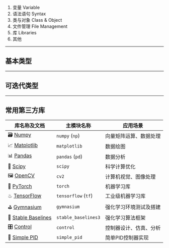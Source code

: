 
1. 变量 Variable
2. 语法语句 Syntax
3. 类与对象 Class & Object
4. 文件管理 File Management
5. 库 Libraries
6. 其他



---
## 基本类型 



---
## 可迭代类型



---
## 常用第三方库

| 库名称及文档                                                                       | 主模块名称               | 应用场景        |
| ---------------------------------------------------------------------------- | ------------------- | ----------- |
| 🗃 [Numpy](https://numpy.org/doc/stable/user/index.html#user)                | `numpy` (`np`)      | 向量矩阵运算、数据处理 |
| 📈 [Matplotlib](https://matplotlib.org/stable/index.html)                    | `matplotlib`        | 数据绘图        |
| 📊 [Pandas](https://pandas.pydata.org/docs/user_guide/index.html#user-guide) | `pandas` (`pd`)     | 数据分析        |
| 🎰 [Scipy](https://docs.scipy.org/doc/scipy/reference/index.html#scipy-api)  | `scipy`             | 科学计算优化      |
| 🖼 [OpenCV](https://docs.opencv.org/4.x/d6/d00/tutorial_py_root.html)        | `cv2`               | 计算机视觉、图像处理  |
| 🔦 [PyTorch](https://pytorch.org/docs/stable/index.html)                     | `torch`             | 机器学习库       |
| ♨ [TensorFlow](https://www.tensorflow.org/api_docs/python/tf/all_symbols)    | `tensorflow` (`tf`) | 工业级机器学习库    |
| ⛳ [Gymnasium](https://gymnasium.farama.org/)                                 | `gymnasium`         | 强化学习环境测试及搭建 |
| 🏀 [Stable Baselines](https://stable-baselines3.readthedocs.io/en/master/)   | `stable_baselines3` | 强化学习算法框架    |
| 🎛 [Control](https://python-control.readthedocs.io/en/0.10.1/#)              | `control`           | 控制器设计、仿真、分析 |
| 🚢 [Simple PID](https://simple-pid.readthedocs.io/en/latest/user_guide.html) | `simple_pid`        | 简单PID控制器实现  |


